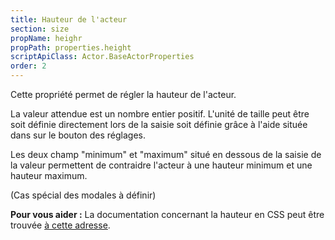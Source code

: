 ```yaml
---
title: Hauteur de l'acteur
section: size
propName: heighr
propPath: properties.height
scriptApiClass: Actor.BaseActorProperties
order: 2
---
```

Cette propriété permet de régler la hauteur de l'acteur.

La valeur attendue est un nombre entier positif.
L'unité de taille peut être soit définie directement lors de la saisie soit définie grâce à l'aide située dans sur le bouton des réglages.

Les deux champ "minimum" et "maximum" situé en dessous de la saisie de la valeur permettent de contraidre l'acteur à une hauteur minimum et une hauteur maximum.

(Cas spécial des modales à définir)

**Pour vous aider :**
La documentation concernant la hauteur en CSS peut être trouvée [à cette adresse](https://developer.mozilla.org/fr/docs/Web/CSS/height).